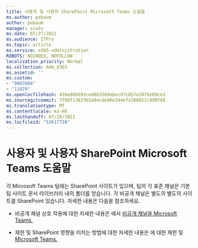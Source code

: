 ```yaml
---
title: 사용자 및 사용자 SharePoint Microsoft Teams 도움말
ms.author: pebaum
author: pebaum
manager: scotv
ms.date: 07/27/2021
ms.audience: ITPro
ms.topic: article
ms.service: o365-administration
ROBOTS: NOINDEX, NOFOLLOW
localization_priority: Normal
ms.collection: Adm_O365
ms.assetid: ''
ms.custom:
- "9007084"
- "11929"
ms.openlocfilehash: 416e86b693ced8b3569ebec97c657e28fbe69ce1
ms.sourcegitcommit: 7f08f13823b5a04cde96e344efa368912c9d0f68
ms.translationtype: MT
ms.contentlocale: ko-KR
ms.lasthandoff: 07/28/2021
ms.locfileid: "53617728"
---
```

# <a name="help-with-the-sharepoint-and-microsoft-teams-interaction"></a>사용자 및 사용자 SharePoint Microsoft Teams 도움말

각 Microsoft Teams 팀에는 SharePoint 사이트가 있으며, 팀의 각 표준 채널은 기본 팀 사이트 문서 라이브러리 내의 폴더를 얻습니다. 각 비공개 채널은 별도의 별도의 사이트를 SharePoint 있습니다. 자세한 내용은 다음을 참조하세요.

- 비공개 채널 상호 작용에 대한 자세한 내용은 에서 [비공개 채널을 Microsoft Teams.](/MicrosoftTeams/private-channels#private-channel-sharepoint-sites)

- 제한 및 SharePoint 영향을 미치는 방법에 대한 자세한 내용은 에 대한 제한 및 [Microsoft Teams.](/microsoftteams/limits-specifications-teams#storage) 
